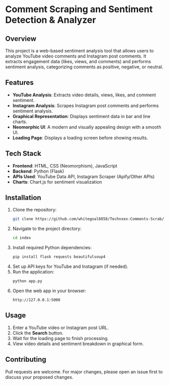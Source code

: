 
# Comment Scraping and Sentiment Detection & Analyzer

## Overview
This project is a web-based sentiment analysis tool that allows users to analyze YouTube video comments and Instagram post comments. It extracts engagement data (likes, views, and comments) and performs sentiment analysis, categorizing comments as positive, negative, or neutral.

## Features
- **YouTube Analysis**: Extracts video details, views, likes, and comment sentiment.
- **Instagram Analysis**: Scrapes Instagram post comments and performs sentiment analysis.
- **Graphical Representation**: Displays sentiment data in bar and line charts.
- **Neomorphic UI**: A modern and visually appealing design with a smooth UI.
- **Loading Page**: Displays a loading screen before showing results.

## Tech Stack
- **Frontend**: HTML, CSS (Neomorphism), JavaScript
- **Backend**: Python (Flask)
- **APIs Used**: YouTube Data API, Instagram Scraper (Apify/Other APIs)
- **Charts**: Chart.js for sentiment visualization

## Installation
1. Clone the repository:
   ```sh
   git clone https://github.com/whitegoal8858/Technxex-Comments-Scrab/
   ```
2. Navigate to the project directory:
   ```sh
   cd index
   ```
3. Install required Python dependencies:
   ```sh
   pip install flask requests beautifulsoup4
   ```
4. Set up API keys for YouTube and Instagram (if needed).
5. Run the application:
   ```sh
   python app.py
   ```
6. Open the web app in your browser:
   ```
   http://127.0.0.1:5000
   ```

## Usage
1. Enter a YouTube video or Instagram post URL.
2. Click the **Search** button.
3. Wait for the loading page to finish processing.
4. View video details and sentiment breakdown in graphical form.

## Contributing
Pull requests are welcome. For major changes, please open an issue first to discuss your proposed changes.

